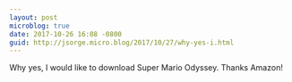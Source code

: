 ```yaml
---
layout: post
microblog: true
date: 2017-10-26 16:08 -0800
guid: http://jsorge.micro.blog/2017/10/27/why-yes-i.html
---
```

Why yes, I would like to download Super Mario Odyssey. Thanks Amazon!
